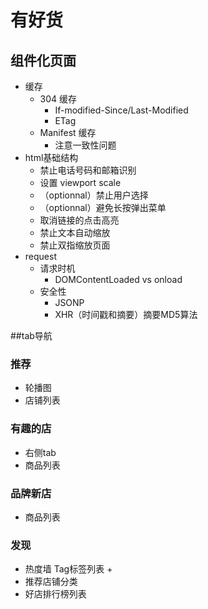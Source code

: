 # 有好货
## 组件化页面
+ 缓存
	- 304 缓存
		- If-modified-Since/Last-Modified
		- ETag
	- Manifest 缓存
		- 注意一致性问题
+ html基础结构
	- 禁止电话号码和邮箱识别
	- 设置 viewport scale
	- （optionnal）禁止用户选择
	- （optionnal）避免长按弹出菜单
	- 取消链接的点击高亮
	- 禁止文本自动缩放
	- 禁止双指缩放页面
+ request
	- 请求时机
		- DOMContentLoaded vs onload
	- 安全性
		- JSONP
		- XHR（时间戳和摘要）摘要MD5算法
		
##tab导航

### 推荐
+ 轮播图
+ 店铺列表
### 有趣的店
+ 右侧tab
+ 商品列表
### 品牌新店
+ 商品列表
### 发现
+ 热度墙 Tag标签列表
	+ 
+ 推荐店铺分类
+ 好店排行榜列表


